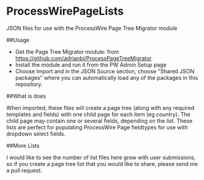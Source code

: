 ProcessWirePageLists
====================

JSON files for use with the ProcessWire Page Tree Migrator module

##Usage

- Get the Page Tree Migrator module: from https://github.com/adrianbj/ProcessPageTreeMigrator
- Install the module and run it from the PW Admin Setup page
- Choose Import and in the JSON Source section, choose "Shared JSON packages" where you can automatically load any of the packages in this repository.

##What is does

When imported, these files will create a page tree (along with any required templates and fields) with one child page for each item (eg country). The child page may contain one or several fields, depending on the list. These lists are perfect for populating ProcessWire Page fieldtypes for use with dropdown select fields.

##More Lists

I would like to see the number of list files here grow with user submissions, so if you create a page tree list that you would like to share, please send me a pull request.
